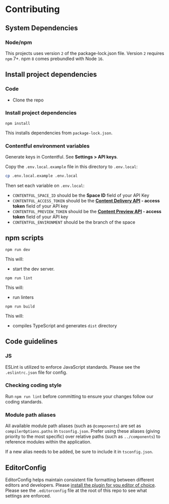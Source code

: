 # Contributing

## System Dependencies

### Node/npm

This projects uses version `2` of the package-lock.json file. Version `2` requires `npm` 7+. npm `8` comes prebundled with Node `16`.

## Install project dependencies

### Code

* Clone the repo

### Install project dependencies

`npm install`

This installs dependencies from `package-lock.json`.

### Contentful environment variables

Generate keys in Contentful. See **Settings > API keys**.

Copy the `.env.local.example` file in this directory to `.env.local`:

```bash
cp .env.local.example .env.local
```

Then set each variable on `.env.local`:

- `CONTENTFUL_SPACE_ID` should be the **Space ID** field of your API Key
- `CONTENTFUL_ACCESS_TOKEN` should be the **[Content Delivery API](https://www.contentful.com/developers/docs/references/content-delivery-api/) - access token** field of your API key
- `CONTENTFUL_PREVIEW_TOKEN` should be the **[Content Preview API](https://www.contentful.com/developers/docs/references/content-preview-api/) - access token** field of your API key
- `CONTENTFUL_ENVIRONMENT` should be the branch of the space

## npm scripts

`npm run dev`

This will:

* start the dev server.

`npm run lint`

This will:

* run linters

`npm run build`

This will:

* compiles TypeScript and generates `dist` directory

## Code guidelines

### JS

ESLint is utilized to enforce JavaScript standards. Please see the `.eslintrc.json` file for config.

### Checking coding style

Run `npm run lint` before committing to ensure your changes follow our coding standards.

### Module path aliases

All available module path aliases (such as `@components`) are set as `compilerOptions.paths` in `tsconfig.json`. Prefer using these aliases (giving priority to the most specific) over relative paths (such as `../components`) to reference modules within the application.

If a new alias needs to be added, be sure to include it in `tsconfig.json`.

## EditorConfig

EditorConfig helps maintain consistent file formatting between different editors and developers. Please [install the plugin for you editor of choice](http://editorconfig.org/#download). Please see the `.editorconfig` file at the root of this repo to see what settings are enforced.
